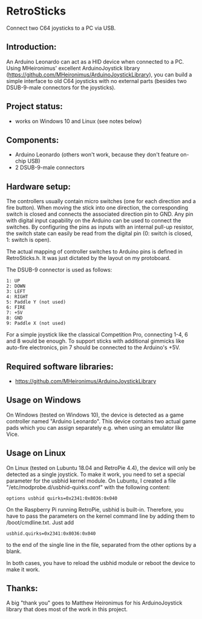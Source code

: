 RetroSticks
===========

Connect two C64 joysticks to a PC via USB.

Introduction:
-------------

An Arduino Leonardo can act as a HID device when connected to a PC. Using MHeironimus'
excellent ArduinoJoystick library (https://github.com/MHeironimus/ArduinoJoystickLibrary),
you can build a simple interface to old C64 joysticks with no external parts (besides
two DSUB-9-male connectors for the joysticks).


Project status:
---------------

* works on Windows 10 and Linux (see notes below)

Components:
-----------

* Arduino Leonardo (others won't work, because they don't feature on-chip USB)
* 2 DSUB-9-male connectors

Hardware setup:
---------------

The controllers usually contain micro switches (one for each direction and a fire
button). When moving the stick into one direction, the corresponding switch is closed
and connects the associated direction pin to GND. Any pin with digital input capability
on the Arduino can be used to connect the switches. By configuring the pins as
inputs with an internal pull-up resistor, the switch state can easily be read from the
digital pin (0: switch is closed, 1: switch is open).

The actual mapping of controller switches to Arduino pins is defined in RetroSticks.h.
It was just dictated by the layout on my protoboard.

The DSUB-9 connector is used as follows:

    1: UP
    2: DOWN
    3: LEFT
    4: RIGHT
    5: Paddle Y (not used)
    6: FIRE
    7: +5V
    8: GND
    9: Paddle X (not used)

For a simple joystick like the classical Competition Pro, connecting 1-4, 6 and 8 would be
enough. To support sticks with additional gimmicks like auto-fire electronics, pin 7 should
be connected to the Arduino's +5V.

Required software libraries:
----------------------------

* https://github.com/MHeironimus/ArduinoJoystickLibrary

Usage on Windows
----------------

On Windows (tested on Windows 10), the device is detected as a game controller named
"Arduino Leonardo". This device contains two actual game pads which you can assign
separately e.g. when using an emulator like Vice.

Usage on Linux
--------------

On Linux (tested on Lubuntu 18.04 and RetroPie 4.4), the device will only be detected
as a single joystick. To make it work, you need to set a special parameter for the
usbhid kernel module. On Lubuntu, I created a file "/etc/modprobe.d/usbhid-quirks.conf"
with the following content:

    options usbhid quirks=0x2341:0x8036:0x040

On the Raspberry Pi running RetroPie, usbhid is built-in. Therefore, you have to pass
the parameters on the kernel command line by adding them to /boot/cmdline.txt. Just
add

    usbhid.quirks=0x2341:0x8036:0x040

to the end of the single line in the file, separated from the other options by a blank.

In both cases, you have to reload the usbhid module or reboot the device to make it work.

Thanks:
-------

A big "thank you" goes to Matthew Heironimus for his ArduinoJoystick library that does most
of the work in this project.



